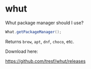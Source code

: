 # whut
Whut package manager should I use?

```java
What.getPackageManager();
```

Returns `brew`, `apt`, `dnf`, `choco`, etc.

Download here:

https://github.com/tresf/whut/releases
